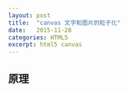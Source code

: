 ```yaml
---
layout: post
title:  "canvas 文字和图片的粒子化"
date:   2015-11-28
categories: HTML5
excerpt: html5 canvas
---
```


## 原理


